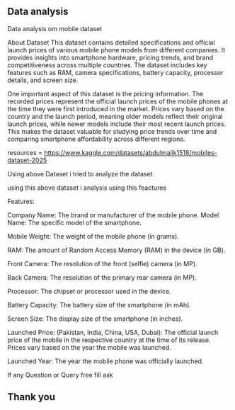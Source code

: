 ## Data analysis
Data analysis om mobile dataset

About Dataset
This dataset contains detailed specifications and official launch prices of various mobile phone models from different companies. It provides insights into smartphone hardware, pricing trends, and brand competitiveness across multiple countries. The dataset includes key features such as RAM, camera specifications, battery capacity, processor details, and screen size.

One important aspect of this dataset is the pricing information. The recorded prices represent the official launch prices of the mobile phones at the time they were first introduced in the market. Prices vary based on the country and the launch period, meaning older models reflect their original launch prices, while newer models include their most recent launch prices. This makes the dataset valuable for studying price trends over time and comparing smartphone affordability across different regions.

resources  = https://www.kaggle.com/datasets/abdulmalik1518/mobiles-dataset-2025

Using above Dataset i tried to analyze the dataset.

using this above dataset i analysis using this feactures

Features:

Company Name: The brand or manufacturer of the mobile phone.
Model Name: The specific model of the smartphone.

Mobile Weight: The weight of the mobile phone (in grams).

RAM: The amount of Random Access Memory (RAM) in the device (in GB).

Front Camera: The resolution of the front (selfie) camera (in MP).

Back Camera: The resolution of the primary rear camera (in MP).

Processor: The chipset or processor used in the device.

Battery Capacity: The battery size of the smartphone (in mAh).

Screen Size: The display size of the smartphone (in inches).

Launched Price: (Pakistan, India, China, USA, Dubai): The official launch price of the mobile in the respective country at the time of its release. Prices vary based on the year the mobile was launched.

Launched Year: The year the mobile phone was officially launched.

If any Question or Query free fill ask



## Thank you 

